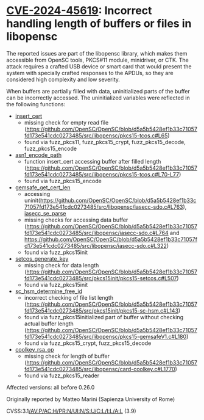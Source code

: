 # [CVE-2024-45619](https://nvd.nist.gov/vuln/detail/CVE-2024-45619):  Incorrect handling length of buffers or files in libopensc

The reported issues are part of the libopensc library, which makes them accessible from OpenSC tools, PKCS#11 module, minidriver, or CTK.
The attack requires a crafted USB device or smart card that would present the system with specially crafted responses to the APDUs, so they are considered high complexity and low severity.

When buffers are partially filled with data, uninitialized parts of the buffer can be incorrectly accessed.
The uninitialized variables were reflected in the following functions:

- [insert_cert](https://github.com/OpenSC/OpenSC/blob/d5a5b5428ef1b33c71057fd173e541cdc0273485/src/libopensc/pkcs15-tcos.c#L70)
  - missing check for empty read file (https://github.com/OpenSC/OpenSC/blob/d5a5b5428ef1b33c71057fd173e541cdc0273485/src/libopensc/pkcs15-tcos.c#L65)
  - found via fuzz_pkcs11, fuzz_pkcs15_crypt, fuzz_pkcs15_decode, fuzz_pkcs15_encode
- [asn1_encode_path](https://github.com/OpenSC/OpenSC/blob/d5a5b5428ef1b33c71057fd173e541cdc0273485/src/libopensc/asn1.c#L1219)
  - function insert_cert accessing buffer after filled length (https://github.com/OpenSC/OpenSC/blob/d5a5b5428ef1b33c71057fd173e541cdc0273485/src/libopensc/pkcs15-tcos.c#L70-L77)
  - found via fuzz_pkcs15_encode
- [gemsafe_get_cert_len](https://github.com/OpenSC/OpenSC/blob/d5a5b5428ef1b33c71057fd173e541cdc0273485/src/libopensc/pkcs15-gemsafeV1.c#L252)
  - accessing uninit(https://github.com/OpenSC/OpenSC/blob/d5a5b5428ef1b33c71057fd173e541cdc0273485/src/libopensc/iasecc-sdo.c#L763), [iasecc_se_parse](https://github.com/OpenSC/OpenSC/blob/d5a5b5428ef1b33c71057fd173e541cdc0273485/src/libopensc/iasecc-sdo.c#L331)
  - missing checks for accessing data buffer (https://github.com/OpenSC/OpenSC/blob/d5a5b5428ef1b33c71057fd173e541cdc0273485/src/libopensc/iasecc-sdo.c#L764 and https://github.com/OpenSC/OpenSC/blob/d5a5b5428ef1b33c71057fd173e541cdc0273485/src/libopensc/iasecc-sdo.c#L322)
  - found via fuzz_pkcs15init
- [setcos_generate_key](https://github.com/OpenSC/OpenSC/blob/d5a5b5428ef1b33c71057fd173e541cdc0273485/src/pkcs15init/pkcs15-setcos.c#L511)
  - missing check for data length (https://github.com/OpenSC/OpenSC/blob/d5a5b5428ef1b33c71057fd173e541cdc0273485/src/pkcs15init/pkcs15-setcos.c#L507)
  - found via fuzz_pkcs15init
- [sc_hsm_determine_free_id](https://github.com/OpenSC/OpenSC/blob/d5a5b5428ef1b33c71057fd173e541cdc0273485/src/pkcs15init/pkcs15-sc-hsm.c#L144)
  - incorrect checking of file list length (https://github.com/OpenSC/OpenSC/blob/d5a5b5428ef1b33c71057fd173e541cdc0273485/src/pkcs15init/pkcs15-sc-hsm.c#L143)
  - found via fuzz_pkcs15initialized part of buffer without checking actual buffer length (https://github.com/OpenSC/OpenSC/blob/d5a5b5428ef1b33c71057fd173e541cdc0273485/src/libopensc/pkcs15-gemsafeV1.c#L180)
  - found via fuzz_pkcs15_crypt, fuzz_pkcs15_decode
- [coolkey_rsa_op](https://github.com/OpenSC/OpenSC/blob/d5a5b5428ef1b33c71057fd173e541cdc0273485/src/libopensc/card-coolkey.c#L1771)
  - missing check for length of buffer (https://github.com/OpenSC/OpenSC/blob/d5a5b5428ef1b33c71057fd173e541cdc0273485/src/libopensc/card-coolkey.c#L1770)
  - found via fuzz_pkcs15_reader

Affected versions: all before 0.26.0

Originally reported by Matteo Marini (Sapienza University of Rome)

CVSS:3.1[/AV:P/AC:H/PR:N/UI:N/S:U/C:L/I:L/A:L](https://nvd.nist.gov/vuln-metrics/cvss/v3-calculator?vector=AV:P/AC:H/PR:N/UI:N/S:U/C:L/I:L/A:L) (3.9)
